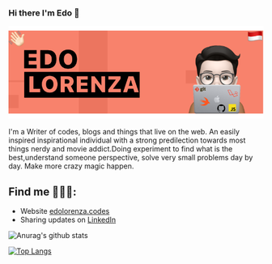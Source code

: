 ### Hi there  I'm Edo 👋


<img src="Image/background.png" alt="banner edo lorenza">

I'm a Writer of codes, blogs and things that live on the web. An easily inspired inspirational individual with a strong predilection towards most things nerdy and movie addict.Doing experiment to find what is the best,understand someone perspective, solve very small problems day by day. Make more crazy magic happen.


## Find me 🕵🏻‍♂️:
- Website <a href="http://edolorenza.codes/">edolorenza.codes</a> 
- Sharing updates on <a href="https://www.linkedin.com/in/edo-lorenza/">LinkedIn</a> 

![Anurag's github stats](https://github-readme-stats.vercel.app/api?username=edolorenza&show_icons=true&count_private=true)

[![Top Langs](https://github-readme-stats.vercel.app/api/top-langs/?username=edolorenza&layout=compact)](https://github.com/edolorenza/github-readme-stats)
<!--
**edolorenza/edolorenza** is a ✨ _special_ ✨ repository because its `README.md` (this file) appears on your GitHub profile.

Here are some ideas to get you started:

- 🔭 I’m currently working on ...
- 🌱 I’m currently learning ...
- 👯 I’m looking to collaborate on ...
- 🤔 I’m looking for help with ...
- 💬 Ask me about ...
- 📫 How to reach me: ...
- 😄 Pronouns: ...
- ⚡ Fun fact: ...
-->
